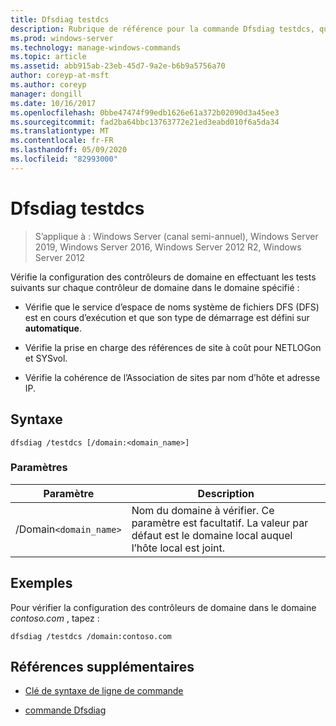 ```yaml
---
title: Dfsdiag testdcs
description: Rubrique de référence pour la commande Dfsdiag testdcs, qui vérifie la configuration des contrôleurs de domaine dans le domaine spécifié.
ms.prod: windows-server
ms.technology: manage-windows-commands
ms.topic: article
ms.assetid: abb915ab-23eb-45d7-9a2e-b6b9a5756a70
author: coreyp-at-msft
ms.author: coreyp
manager: dongill
ms.date: 10/16/2017
ms.openlocfilehash: 0bbe47474f99edb1626e61a372b02090d3a45ee3
ms.sourcegitcommit: fad2ba64bbc13763772e21ed3eabd010f6a5da34
ms.translationtype: MT
ms.contentlocale: fr-FR
ms.lasthandoff: 05/09/2020
ms.locfileid: "82993000"
---
```

# <a name="dfsdiag-testdcs"></a>Dfsdiag testdcs

> S’applique à : Windows Server (canal semi-annuel), Windows Server 2019, Windows Server 2016, Windows Server 2012 R2, Windows Server 2012

Vérifie la configuration des contrôleurs de domaine en effectuant les tests suivants sur chaque contrôleur de domaine dans le domaine spécifié :

- Vérifie que le service d’espace de noms système de fichiers DFS (DFS) est en cours d’exécution et que son type de démarrage est défini sur **automatique**.

- Vérifie la prise en charge des références de site à coût pour NETLOGon et SYSvol.

- Vérifie la cohérence de l’Association de sites par nom d’hôte et adresse IP.

## <a name="syntax"></a>Syntaxe

```
dfsdiag /testdcs [/domain:<domain_name>]
```

### <a name="parameters"></a>Paramètres

| Paramètre | Description |
| --------- | ----------- |
| /Domain`<domain_name>` | Nom du domaine à vérifier. Ce paramètre est facultatif. La valeur par défaut est le domaine local auquel l’hôte local est joint. |

## <a name="examples"></a>Exemples

Pour vérifier la configuration des contrôleurs de domaine dans le domaine *contoso.com* , tapez :

```
dfsdiag /testdcs /domain:contoso.com
```

## <a name="additional-references"></a>Références supplémentaires

- [Clé de syntaxe de ligne de commande](command-line-syntax-key.md)

- [commande Dfsdiag](dfsdiag.md)
